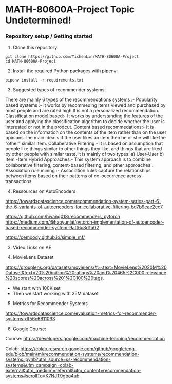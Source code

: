 # MATH-80600A-Project Topic Undetermined!

### Repository setup / Getting started
1. Clone this repository
```shell
git clone https://github.com/YichenLin/MATH-80600A-Project
cd MATH-80600A-Project
```

2. Install the required Python packages with pipenv:
```shell
pipenv install -r requirements.txt

```

3. Suggested types of recommender systems:

There are mainly 6 types of the recommendations systems :-
Popularity based systems :- It works by recommeding items viewed and purchased by most people and are rated high.It is not a personalized recommendation.
Classification model based:- It works by understanding the features of the user and applying the classification algorithm to decide whether the user is interested or not in the prodcut.
Content based recommedations:- It is based on the information on the contents of the item rather than on the user opinions.The main idea is if the user likes an item then he or she will like the “other” similar item.
Collaberative Filtering:- It is based on assumption that people like things similar to other things they like, and things that are liked by other people with similar taste. it is mainly of two types: a) User-User b) Item -Item
Hybrid Approaches:- This system approach is to combine collaborative filtering, content-based filtering, and other approaches .
Association rule mining :- Association rules capture the relationships between items based on their patterns of co-occurrence across transactions.


4. Ressources on AutoEncoders

https://towardsdatascience.com/recommendation-system-series-part-6-the-6-variants-of-autoencoders-for-collaborative-filtering-bd7b9eae2ec7

https://github.com/hwang018/recommenders_pytorch
https://medium.com/@haoyunlai/pytorch-implementation-of-autoencoder-based-recommender-system-9aff6c3d1b02 

https://cemoody.github.io/simple_mf/


3. Video Links on AE


4. MovieLens Dataset

https://grouplens.org/datasets/movielens/#:~:text=MovieLens%2020M%20Dataset&text=20%20million%20ratings%20and%20465%2C000,relevance%20scores%20across%201%2C100%20tags.

- We start with 100K set
- Then we start working with 25M dataset

5. Metrics for Recommender Systems

https://towardsdatascience.com/evaluation-metrics-for-recommender-systems-df56c6611093 


6. Google Course:

Course: https://developers.google.com/machine-learning/recommendation

Colab:
https://colab.research.google.com/github/google/eng-edu/blob/main/ml/recommendation-systems/recommendation-systems.ipynb?utm_source=ss-recommendation-systems&utm_campaign=colab-external&utm_medium=referral&utm_content=recommendation-systems#scrollTo=K7NJT9gbo4ub




